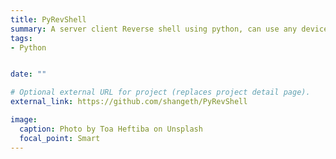 ```yaml
---
title: PyRevShell
summary: A server client Reverse shell using python, can use any device's shell using this from another device in the network.
tags:
- Python


date: ""

# Optional external URL for project (replaces project detail page).
external_link: https://github.com/shangeth/PyRevShell

image:
  caption: Photo by Toa Heftiba on Unsplash
  focal_point: Smart
---
```

